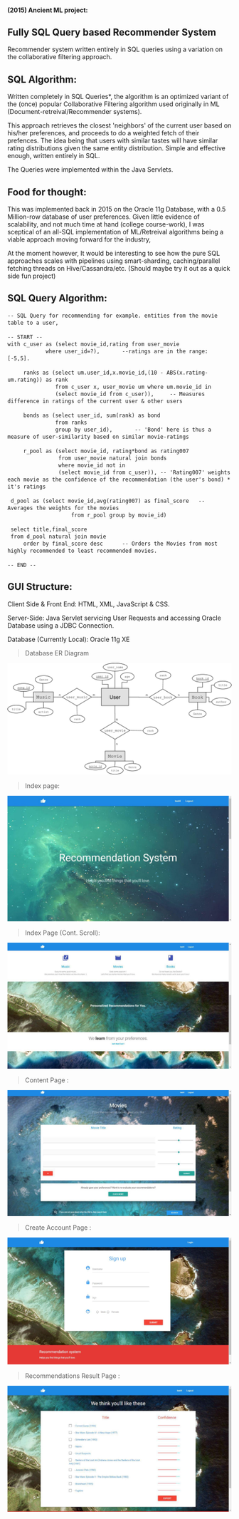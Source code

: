 #### (2015) Ancient ML project: 
## Fully SQL Query based Recommender System 
Recommender system written entirely in SQL queries using a variation on the collaborative filtering approach. 

## SQL Algorithm:

Written completely in SQL Queries*, the algorithm is an optimized variant of the (once) popular Collaborative Filtering algorithm used originally in ML (Document-retreival/Recommender systems).

This approach retrieves the closest 'neighbors' of the current user based on his/her preferences, and proceeds to do a weighted fetch of their prefences. The idea being that users with similar tastes will have similar rating distributions given the same entity distribution. Simple and effective enough, written entirely in SQL. 

The Queries were implemented within the Java Servlets.

## Food for thought:
This was implemented back in 2015 on the Oracle 11g Database, with a 0.5 Million-row database of user preferences. Given little evidence of scalability, and not much time at hand (college course-work), I was sceptical of an all-SQL implementation of ML/Retreival algorithms being a viable approach moving forward for the industry,

At the moment however, It would be interesting to see how the pure SQL approaches scales with pipelines using smart-sharding, caching/parallel fetching threads on Hive/Cassandra/etc. (Should maybe try it out as a quick side fun project)

## SQL Query Algorithm: 

    -- SQL Query for recommending for example. entities from the movie table to a user, 
    
    -- START --
    with c_user as (select movie_id,rating from user_movie      
                where user_id=?),       --ratings are in the range: [-5,5]. 
            
         ranks as (select um.user_id,x.movie_id,(10 - ABS(x.rating-um.rating)) as rank   
				   from c_user x, user_movie um where um.movie_id in
				   (select movie_id from c_user)),     -- Measures difference in ratings of the current user & other users

         bonds as (select user_id, sum(rank) as bond 
				   from ranks
				   group by user_id),       -- 'Bond' here is thus a measure of user-similarity based on similar movie-ratings

         r_pool as (select movie_id, rating*bond as rating007   
					from user_movie natural join bonds
					where movie_id not in
					(select movie_id from c_user)), -- 'Rating007' weights each movie as the confidence of the recommendation (the user's bond) * it's ratings
			  
	 d_pool as (select movie_id,avg(rating007) as final_score   -- Averages the weights for the movies
	    				from r_pool group by movie_id)
	
	 select title,final_score 
	 from d_pool natural join movie 
         order by final_score desc      -- Orders the Movies from most highly recommended to least recommended movies.
         
    -- END --


## GUI Structure:

Client Side & Front End: HTML, XML, JavaScript & CSS.

Server-Side: Java Servlet servicing User Requests and accessing Oracle Database using a JDBC Connection. 
    
Database (Currently Local): Oracle 11g XE

> Database ER Diagram

![index1](img/0.png)

> Index page:  

![index2](img/1.jpg)

> Index Page (Cont. Scroll): 

![index4](img/3.jpg)

> Content Page :

![index3](img/2.jpg)

> Create Account Page :

![index6](img/5.JPG)

> Recommendations Result Page :

![index5](img/4.jpg)


